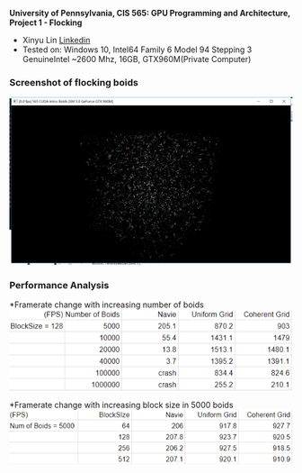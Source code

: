 **University of Pennsylvania, CIS 565: GPU Programming and Architecture,
Project 1 - Flocking**

* Xinyu Lin
[Linkedin](https://www.linkedin.com/in/xinyu-lin-138352125/)
* Tested on: Windows 10, Intel64 Family 6 Model 94 Stepping 3 GenuineIntel ~2600 Mhz, 16GB, GTX960M(Private Computer)

### Screenshot of flocking boids

![](images/5.png)
### Performance Analysis

*Framerate change with increasing number of boids
![](images/3.png)

*Framerate change with increasing block size in 5000 boids
![](images/4.png)
